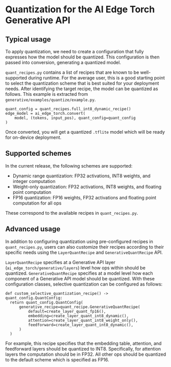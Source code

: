 # Quantization for the AI Edge Torch Generative API

## Typical usage

To apply quantization, we need to create a configuration that fully expresses how the model should be quantized. This configuration is then passed into conversion, generating a quantized model.

`quant_recipes.py` contains a list of recipes that are known to be well-supported during runtime. For the average user, this is a good starting point to select the quantization scheme that is best suited for your deployment needs. After identifying the target recipe, the model can be quantized as follows. This example is extracted from `generative/examples/quantize/example.py`.

```
quant_config = quant_recipes.full_int8_dynamic_recipe()
edge_model = ai_edge_torch.convert(
    model, (tokens, input_pos), quant_config=quant_config
)
```
Once converted, you will get a quantized `.tflite` model which will be ready for on-device deployment.

## Supported schemes

In the current release, the following schemes are supported:

* Dynamic range quantization: FP32 activations, INT8 weights, and integer computation
* Weight-only quantization: FP32 activations, INT8 weights, and floating point computation
* FP16 quantization: FP16 weights, FP32 activations and floating point computation for all ops

These correspond to the available recipes in `quant_recipes.py`.

## Advanced usage

In addition to configuring quantization using pre-configured recipes in `quant_recipes.py`, users can also customize their recipes according to their specific needs using the `LayerQuantRecipe` and `GenerativeQuantRecipe` API.

`LayerQuantRecipe` specifies at a Generative API layer (`ai_edge_torch/generative/layers`) level how ops within should be quantized. `GenerativeQuantRecipe` specifies at a model level how each component of a Generative API model should be quantized. With these configuration classes, selective quantization can be configured as follows:

```
def custom_selective_quantization_recipe() -> quant_config.QuantConfig:
  return quant_config.QuantConfig(
      generative_recipe=quant_recipe.GenerativeQuantRecipe(
          default=create_layer_quant_fp16(),
          embedding=create_layer_quant_int8_dynamic(),
          attention=create_layer_quant_int8_weight_only(),
          feedforward=create_layer_quant_int8_dynamic(),
      )
  )
```

For example, this recipe specifies that the embedding table, attention, and feedforward layers should be quantized to INT8. Specifically, for attention layers the computation should be in FP32. All other ops should be quantized to the default scheme which is specified as FP16.

